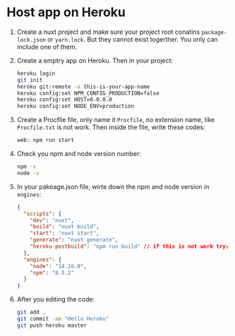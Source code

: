 # Host app on Heroku

1. Create a nuxt project and make sure your project root conatins `package-lock.json` or `yarn.lock`. But they cannot exist togerther. You only can include one of them.

2. Create a emptry app on Heroku. Then in your project:

   ```bash
   heroku login
   git init
   heroku git:remote -a this-is-your-app-name
   heroku config:set NPM_CONFIG_PRODUCTION=false
   heroku config:set HOST=0.0.0.0
   heroku config:set NODE_ENV=production
   ```

3. Create a Procfile file, only name it `Procfile`, no extension name, like `Procfile.txt` is not work. Then inside the file, write these codes:

   ```bash
   web: npm run start
   ```

4. Check you npm and node version number:

   ```bash
   npm -v
   node -v
   ```

5. In your pakeage.json file, wirte down the npm and node version in `engines`:

   ```json
   {
     "scripts": {
       "dev": "nuxt",
       "build": "nuxt build",
       "start": "nuxt start",
       "generate": "nuxt generate",
       "heroku-postbuild": "npm run build" // if this is not work try: "heroku-postbuild": "npm run generate"
     },
     "engines": {
       "node": "14.16.0",
       "npm": "8.5.2"
     }
   }
   ```

6. After you editing the code:

   ```bash
   git add .
   git commit -am "Hello Heroku"
   git push heroku master
   ```
